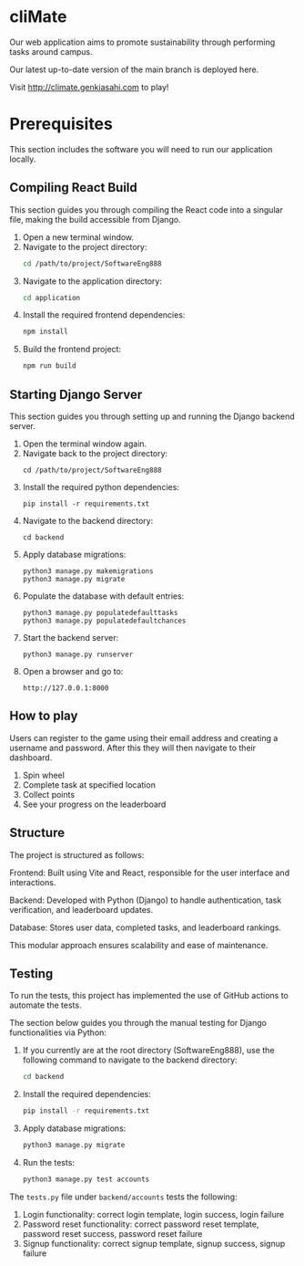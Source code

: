 # cliMate
Our web application aims to promote sustainability through performing tasks around campus.

Our latest up-to-date version of the main branch is deployed here.

Visit http://climate.genkiasahi.com to play!

# Prerequisites
This section includes the software you will need to run our application locally.

## Compiling React Build

This section guides you through compiling the React code into a singular file, making the build accessible from Django.

1. Open a new terminal window.
2. Navigate to the project directory:
   ```sh
   cd /path/to/project/SoftwareEng888
   ```
3. Navigate to the application directory:
   ```sh
   cd application
   ```
4. Install the required frontend dependencies:
   ```sh
   npm install
   ```
5. Build the frontend project:
   ```sh
   npm run build
   ```

## Starting Django Server

This section guides you through setting up and running the Django backend server.

1. Open the terminal window again.
2. Navigate back to the project directory:
   ```
   cd /path/to/project/SoftwareEng888
   ```
3. Install the required python dependencies:
   ```
   pip install -r requirements.txt
   ```
4. Navigate to the backend directory:
   ```
   cd backend
   ```
5. Apply database migrations:
   ```
   python3 manage.py makemigrations
   python3 manage.py migrate
   ```
6. Populate the database with default entries:
   ```
   python3 manage.py populatedefaulttasks
   python3 manage.py populatedefaultchances
   ```
7. Start the backend server:
   ```
   python3 manage.py runserver
   ```
8. Open a browser and go to:
   ```
   http://127.0.0.1:8000
   ```

## How to play 
Users can register to the game using their email address and creating a username and password. After this they will then navigate to their dashboard.
1. Spin wheel
2. Complete task at specified location
3. Collect points
4. See your progress on the leaderboard

## Structure
The project is structured as follows:

Frontend: Built using Vite and React, responsible for the user interface and interactions.

Backend: Developed with Python (Django) to handle authentication, task verification, and leaderboard updates.

Database: Stores user data, completed tasks, and leaderboard rankings.

This modular approach ensures scalability and ease of maintenance.

## Testing
To run the tests, this project has implemented the use of GitHub actions to automate the tests.

The section below guides you through the manual testing for Django functionalities via Python:
1. If you currently are at the root directory (SoftwareEng888), use the following command to navigate to the backend directory:
   ```sh
   cd backend
   ```
2. Install the required dependencies:
   ```sh
   pip install -r requirements.txt
   ```
3. Apply database migrations:
   ```sh
   python3 manage.py migrate
   ```
4. Run the tests:
   ```sh
   python3 manage.py test accounts
   ```

The `tests.py` file under `backend/accounts` tests the following:
1. Login functionality: correct login template, login success, login failure
2. Password reset functionality: correct password reset template, password reset success, password reset failure
3. Signup functionality: correct signup template, signup success, signup failure
